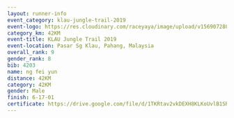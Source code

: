 ```yaml
---
layout: runner-info 
event_category: klau-jungle-trail-2019 
event-logo: https://res.cloudinary.com/raceyaya/image/upload/v1569072808/logo/klau-image_qwwxyw.png
category_km: 42KM 
event-title: KLAU Jungle Trail 2019 
event-location: Pasar Sg Klau, Pahang, Malaysia 
overall_rank: 9
gender_rank: 8
bib: 4203
name: ng fei yun
distance: 42KM
category: 42KM
gender: Male
finish: 6-17-01
certificate: https://drive.google.com/file/d/1TKRtav2vkDEXH8KLKoUvlB1SR0f1AQUM/view?usp=sharing
---
```

